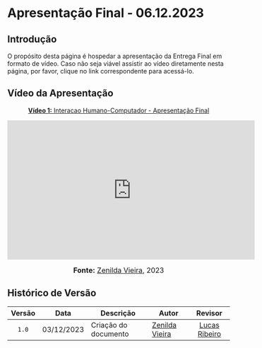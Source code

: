 # Apresentação Final - 06.12.2023

## Introdução

O propósito desta página é hospedar a apresentação da Entrega Final em formato de vídeo. Caso não seja viável assistir ao vídeo diretamente nesta página, por favor, clique no link correspondente para acessá-lo.

## Vídeo da Apresentação

<div align="center">

<p style="text-align: center"><a href="https://www.youtube.com/watch?v=xxx" target="blanket"><b>Vídeo 1:</b> Interacao Humano-Computador - Apresentação Final</a></p>

<iframe width="560" height="315" src="https://www.youtube.com/embed/xxx" title="Apresentação Final" frameborder="0" allow="accelerometer; autoplay; clipboard-write; encrypted-media; gyroscope; picture-in-picture" allowfullscreen></iframe>

<font size="3"><p style="text-align: center"><b>Fonte:</b> <a href="https://github.com/zenildavieira">Zenilda Vieira</a>, 2023</p></font>
</div>

## Histórico de Versão

|Versão|Data|Descrição|Autor|Revisor|
|:----:|----|---------|-----|:-------:|
|`1.0`|03/12/2023|Criação do documento|[Zenilda Vieira](https://github.com/zenildavieira)|[Lucas Ribeiro](https://github.com/lucassousz)|